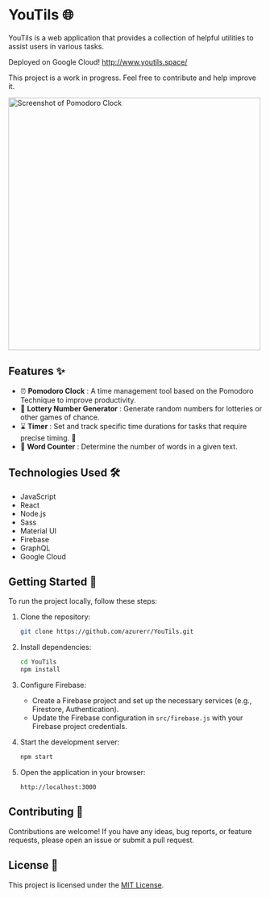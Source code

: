 
# YouTils 🌐

YouTils is a web application that provides a collection of helpful utilities to assist users in various tasks.

Deployed on Google Cloud!
http://www.youtils.space/

This project is a work in progress. Feel free to contribute and help improve it.

<img src="https://github.com/azurerr/YouTils/assets/41781756/b2c8c83c-f98d-4717-8c7a-78f2a00ed096" alt="Screenshot of Pomodoro Clock" width="500">


## Features ✨

- ⏰ **Pomodoro Clock** : A time management tool based on the Pomodoro Technique to improve productivity. 
- 🎲 **Lottery Number Generator** : Generate random numbers for lotteries or other games of chance.
- ⌛ **Timer** : Set and track specific time durations for tasks that require precise timing. 🚧
- 🔢 **Word Counter** : Determine the number of words in a given text.

## Technologies Used 🛠️

- JavaScript
- React
- Node.js
- Sass
- Material UI
- Firebase
- GraphQL
- Google Cloud

## Getting Started 🚀

To run the project locally, follow these steps:

1. Clone the repository:
   ```bash
   git clone https://github.com/azurerr/YouTils.git
   ```

2. Install dependencies:
   ```bash
   cd YouTils
   npm install
   ```

3. Configure Firebase:
   - Create a Firebase project and set up the necessary services (e.g., Firestore, Authentication).
   - Update the Firebase configuration in `src/firebase.js` with your Firebase project credentials.

4. Start the development server:
   ```bash
   npm start
   ```

5. Open the application in your browser:
   ```
   http://localhost:3000
   ```

## Contributing 🤝

Contributions are welcome! If you have any ideas, bug reports, or feature requests, please open an issue or submit a pull request.

## License 📄

This project is licensed under the [MIT License](LICENSE).


